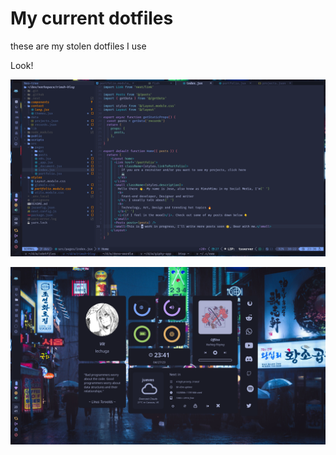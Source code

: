 # My current dotfiles

these are my stolen dotfiles I use

Look!

![sh1](/screenshots/sh1.png)

![sh2](/screenshots/sh2.png)
